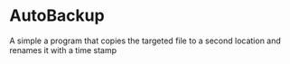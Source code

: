 # AutoBackup
A simple a program that copies the targeted file to a second location and renames it with a time stamp
